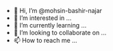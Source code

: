 - 👋 Hi, I’m @mohsin-bashir-najar
- 👀 I’m interested in ...
- 🌱 I’m currently learning ...
- 💞️ I’m looking to collaborate on ...
- 📫 How to reach me ...

<!---
mohsin-bashir-najar/mohsin-bashir-najar is a ✨ special ✨ repository because its `README.md` (this file) appears on your GitHub profile.
You can click the Preview link to take a look at your changes.
--->

